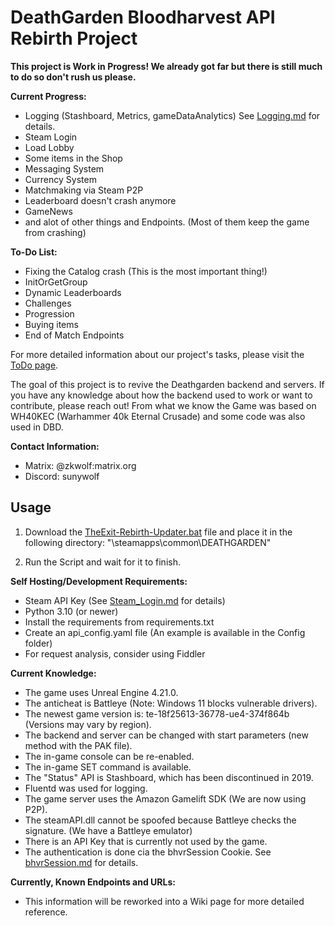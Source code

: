 # DeathGarden Bloodharvest API Rebirth Project

**This project is Work in Progress! We already got far but there is still much to do so don't rush us please.**

**Current Progress:**
- Logging (Stashboard, Metrics, gameDataAnalytics) See [Logging.md](https://github.com/wolfswolke/DeathGarden_API_Rebirth/blob/master/Doc/Logging.md) for details.
- Steam Login
- Load Lobby
- Some items in the Shop
- Messaging System
- Currency System
- Matchmaking via Steam P2P
- Leaderboard doesn't crash anymore
- GameNews
- and alot of other things and Endpoints. (Most of them keep the game from crashing)

**To-Do List:**
- Fixing the Catalog crash (This is the most important thing!)
- InitOrGetGroup
- Dynamic Leaderboards
- Challenges
- Progression
- Buying items
- End of Match Endpoints

For more detailed information about our project's tasks, please visit the [ToDo page](https://github.com/users/wolfswolke/projects/2/views/1).

The goal of this project is to revive the Deathgarden backend and servers. 
If you have any knowledge about how the backend used to work or want to contribute, please reach out!
From what we know the Game was based on WH40KEC (Warhammer 40k Eternal Crusade) and some code was also used in DBD.

**Contact Information:**
- Matrix: @zkwolf:matrix.org
- Discord: sunywolf

## Usage

1. Download the [TheExit-Rebirth-Updater.bat](https://github.com/wolfswolke/DeathGarden_API_Rebirth/blob/master/src/files/TheExit-Rebirth-Updater.bat) file and place it in the following directory: "\steamapps\common\DEATHGARDEN\"

2. Run the Script and wait for it to finish.

**Self Hosting/Development Requirements:**
- Steam API Key (See [Steam_Login.md](https://github.com/wolfswolke/DeathGarden_API_Rebirth/blob/master/Doc/Steam_Login.md) for details)
- Python 3.10 (or newer)
- Install the requirements from requirements.txt
- Create an api_config.yaml file (An example is available in the Config folder)
- For request analysis, consider using Fiddler

**Current Knowledge:**
- The game uses Unreal Engine 4.21.0.
- The anticheat is Battleye (Note: Windows 11 blocks vulnerable drivers).
- The newest game version is: te-18f25613-36778-ue4-374f864b (Versions may vary by region).
- The backend and server can be changed with start parameters (new method with the PAK file).
- The in-game console can be re-enabled.
- The in-game SET command is available.
- The "Status" API is Stashboard, which has been discontinued in 2019.
- Fluentd was used for logging.
- The game server uses the Amazon Gamelift SDK (We are now using P2P).
- The steamAPI.dll cannot be spoofed because Battleye checks the signature. (We have a Battleye emulator)
- There is an API Key that is currently not used by the game.
- The authentication is done cia the bhvrSession Cookie. See [bhvrSession.md](https://github.com/wolfswolke/DeathGarden_API_Rebirth/blob/master/Doc/bhvrSession.md) for details.

**Currently, Known Endpoints and URLs:**
- This information will be reworked into a Wiki page for more detailed reference.
